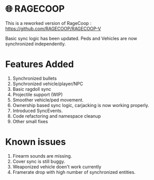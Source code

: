
# 🌐 RAGECOOP
This is a reworked version of RageCoop : https://github.com/RAGECOOP/RAGECOOP-V

Basic sync logic has been updated. Peds and Vehicles are now synchronized independently.

# Features Added
1. Synchronized bullets
2. Synchronized vehicle/player/NPC
3. Basic ragdoll sync
4. Projectile support (WIP)
5. Smoother vehicle/ped movement.
6. Ownership based sync logic, carjacking is now working properly.
7. Introduced SyncEvents.
8. Code refactoring and namespace cleanup
9. Other small fixes

# Known issues
1. Firearm sounds are missing.
2. Cover sync is still buggy.
3. Weaponized vehicle doen't work currently
4. Framerate drop with high number of synchronized entities.

